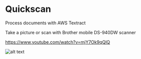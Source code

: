 # Quickscan
Process documents with AWS Textract

Take a picture or scan with Brother mobile DS-940DW scanner

https://www.youtube.com/watch?v=mjY7Ok9qQlQ

![alt text](https://i.imgur.com/7ns4HNe.png)

